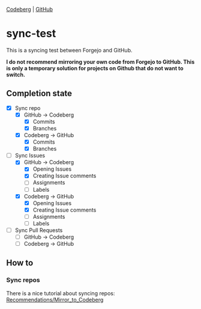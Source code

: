[Codeberg](https://codeberg.org/Tuxilio/sync-test) | [GitHub](https://github.com/Tuxilio/sync-test) 
# sync-test
This is a syncing test between Forgejo and GitHub.

**I do not recommend mirroring your own code from Forgejo to GitHub. This is only a temporary solution for projects on Github that do not want to switch.**

## Completion state
- [x] Sync repo
    - [x] GitHub &rarr; Codeberg
        - [x] Commits
        - [x] Branches
    - [x] Codeberg &rarr; GitHub
        - [x] Commits
        - [x] Branches
- [ ] Sync Issues
    - [x] GitHub &rarr; Codeberg
        - [x] Opening Issues
        - [x] Creating Issue comments
        - [ ] Assignments
        - [ ] Labels
    - [x] Codeberg &rarr; GitHub
        - [x] Opening Issues
        - [x] Creating Issue comments
        - [ ] Assignments
        - [ ] Labels
- [ ] Sync Pull Requests
    - [ ] GitHub &rarr; Codeberg
    - [ ] Codeberg &rarr; GitHub

## How to

### Sync repos
There is a nice tutorial about syncing repos: [Recommendations/Mirror_to_Codeberg](https://codeberg.org/Recommendations/Mirror_to_Codeberg/src/branch/main/README.md#github-mirror)


